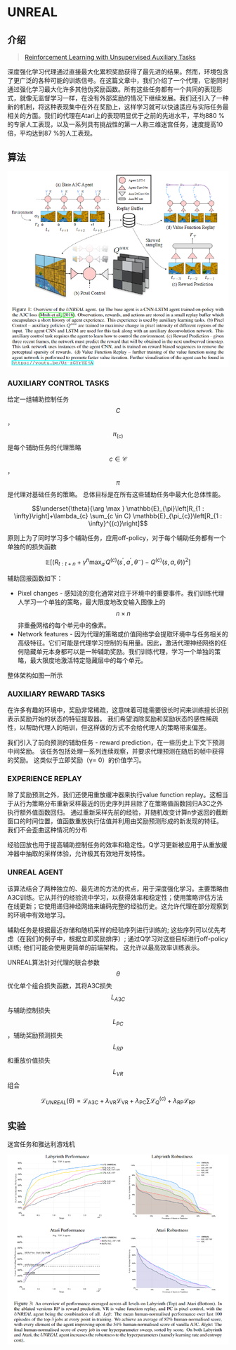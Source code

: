 # UNREAL

## 介绍

> [Reinforcement Learning with Unsupervised Auxiliary Tasks](https://arxiv.org/pdf/1611.05397)

深度强化学习代理通过直接最大化累积奖励获得了最先进的结果。然而，环境包含了更广泛的各种可能的训练信号。在这篇文章中，我们介绍了一个代理，它能同时通过强化学习最大化许多其他伪奖励函数。所有这些任务都有一个共同的表现形式，就像无监督学习一样，在没有外部奖励的情况下继续发展。我们还引入了一种新的机制，将这种表现集中在外在奖励上，这样学习就可以快速适应与实际任务最相关的方面。我们的代理在Atari上的表现明显优于之前的先进水平，平均880 %的专家人工表现，以及一系列具有挑战性的第一人称三维迷宫任务，速度提高10倍，平均达到87 %的人工表现。

## 算法

![](../../.gitbook/assets/image%20%2836%29.png)

### AUXILIARY CONTROL TASKS

给定一组辅助控制任务 $$C$$ ， $$π_(c)$$ 是每个辅助任务的代理策略 $$c \in \mathcal{C}$$ ， $$π$$ 是代理对基础任务的策略。 总体目标是在所有这些辅助任务中最大化总体性能。

$$\underset{\theta}{\arg \max } \mathbb{E}_{\pi}\left[R_{1 : \infty}\right]+\lambda_{c} \sum_{c \in C} \mathbb{E}_{\pi_{c}}\left[R_{1 : \infty}^{(c)}\right]$$ 

原则上为了同时学习多个辅助任务，应用off-policy，对于每个辅助任务都有一个单独的的损失函数

$$\mathbb{E}\left[\left(R_{t : t+n}+\gamma^{n} \max _{a^{\prime}} Q^{(c)}\left(s^{\prime}, a^{\prime}, \theta^{-}\right)-Q^{(c)}(s, a, \theta)\right)^{2}\right]$$

辅助回报函数如下：

* Pixel changes - 感知流的变化通常对应于环境中的重要事件。我们训练代理人学习一个单独的策略，最大限度地改变输入图像上的 $$n \times n$$ 非重叠网格的每个单元中的像素。
* Network features - 因为代理的策略或价值网络学会提取环境中与任务相关的高级特征。它们可能是代理学习控制的有用量。因此，激活代理神经网络的任何隐藏单元本身都可以是一种辅助奖励。我们训练代理，学习一个单独的策略，最大限度地激活特定隐藏层中的每个单元。

整体架构如图一所示

### AUXILIARY REWARD TASKS

在许多有趣的环境中，奖励非常稀疏，这意味着可能需要很长时间来训练擅长识别表示奖励开始的状态的特征提取器。 我们希望消除奖励和奖励状态的感性稀疏性，以帮助代理人的培训，但这样做的方式不会给代理人的策略带来偏差。

我们引入了前向预测的辅助任务 - reward prediction，在一些历史上下文下预测中间奖励。 该任务包括处理一系列连续观察，并要求代理预测在随后的帧中获得的奖励。 这类似于立即奖励（γ= 0）的价值学习。

### EXPERIENCE REPLAY

除了奖励预测之外，我们还使用重放缓冲器来执行value function replay。这相当于从行为策略分布重新采样最近的历史序列并且除了在策略值函数回归A3C之外执行额外值函数回归。 通过重新采样先前的经验，并随机改变计算n步返回的截断窗口的时间位置，值函数重放执行估值并利用由奖励预测形成的新发现的特征。 我们不会歪曲这种情况的分布

经验回放也用于提高辅助控制任务的效率和稳定性。Q学习更新被应用于从重放缓冲器中抽取的采样体验，允许极其有效地开发特性。

### UNREAL AGENT

该算法结合了两种独立的、最先进的方法的优点，用于深度强化学习。主要策略由A3C训练。它从并行的经验流中学习，以获得效率和稳定性；使用策略评估方法在线更新；它使用递归神经网络来编码完整的经验历史。这允许代理在部分观察到的环境中有效地学习。

辅助任务是根据最近存储和随机采样的经验序列进行训练的; 这些序列可以优先考虑（在我们的例子中，根据立即奖励排序）; 通过Q学习对这些目标进行off-policy训练; 他们可能会使用更简单的前端架构。 这允许以最高效率训练表示。

UNREAL算法针对代理的联合参数 $$θ$$ 优化单个组合损失函数，其将A3C损失 $$L_{A3C}$$ 与辅助控制损失 $$L_{PC}$$ ，辅助奖励预测损失 $$L_{RP}$$ 和重放价值损失 $$L_{VR}$$ 组合

$$\mathcal{L}_{U N R E A L}(\theta)=\mathcal{L}_{\mathrm{A} 3 \mathrm{C}}+\lambda_{\mathrm{VR}} \mathcal{L}_{\mathrm{VR}}+\lambda_{\mathrm{PC}} \sum \mathcal{L}_{Q}^{(c)}+\lambda_{\mathrm{RP}} \mathcal{L}_{\mathrm{RP}}$$ 

## 实验

迷宫任务和雅达利游戏机

![](../../.gitbook/assets/image%20%2852%29.png)

